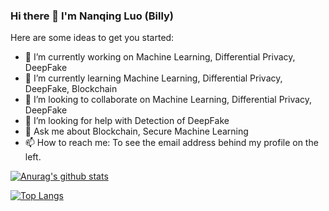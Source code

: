 ### Hi there 👋 I'm Nanqing Luo (Billy)

<!--
**Billy1900/Billy1900** is a ✨ _special_ ✨ repository because its `README.md` (this file) appears on your GitHub profile.
--->
Here are some ideas to get you started:

- 🔭 I’m currently working on Machine Learning, Differential Privacy, DeepFake
- 🌱 I’m currently learning Machine Learning, Differential Privacy, DeepFake, Blockchain
- 👯 I’m looking to collaborate on Machine Learning, Differential Privacy, DeepFake
- 🤔 I’m looking for help with Detection of DeepFake
- 💬 Ask me about Blockchain, Secure Machine Learning
- 📫 How to reach me: To see the email address behind my profile on the left.




[![Anurag's github stats](https://github-readme-stats.vercel.app/api?username=Billy1900&count_private=true&show_icons=true&theme=gruvbox)](https://github.com/anuraghazra/github-readme-stats)

[![Top Langs](https://github-readme-stats.vercel.app/api/top-langs/?username=Billy1900&layout=compact)](https://github.com/anuraghazra/github-readme-stats)
